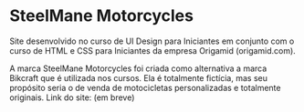 # SteelMane Motorcycles

Site desenvolvido no curso de UI Design para Iniciantes em conjunto com o curso de HTML e CSS para Iniciantes da empresa Origamid (origamid.com).

A marca SteelMane Motorcycles foi criada como alternativa a marca Bikcraft que é utilizada nos cursos. Ela é totalmente fictícia, mas seu propósito seria o de venda de motocicletas personalizadas e totalmente originais.
Link do site: (em breve)